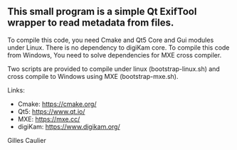 This small program is a simple Qt ExifTool wrapper to read metadata from files.
-------------------------------------------------------------------------------

To compile this code, you need Cmake and Qt5 Core and Gui modules under Linux. There is no dependency to digiKam core.
To compile this code from Windows, You need to solve dependencies for MXE cross compiler.

Two scripts are provided to compile under linux (bootstrap-linux.sh) and cross compile to Windows using MXE (bootstrap-mxe.sh).

Links:

- Cmake:                  https://cmake.org/
- Qt5:                    https://www.qt.io/
- MXE:                    https://mxe.cc/
- digiKam:                https://www.digikam.org/

Gilles Caulier
